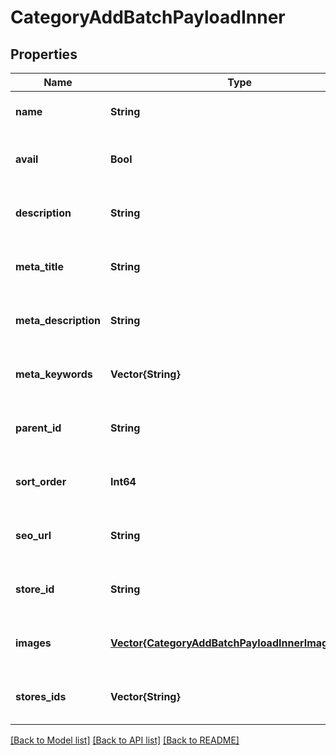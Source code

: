 # CategoryAddBatchPayloadInner


## Properties
Name | Type | Description | Notes
------------ | ------------- | ------------- | -------------
**name** | **String** |  | [default to nothing]
**avail** | **Bool** |  | [optional] [default to nothing]
**description** | **String** |  | [optional] [default to nothing]
**meta_title** | **String** |  | [optional] [default to nothing]
**meta_description** | **String** |  | [optional] [default to nothing]
**meta_keywords** | **Vector{String}** |  | [optional] [default to nothing]
**parent_id** | **String** |  | [optional] [default to nothing]
**sort_order** | **Int64** |  | [optional] [default to nothing]
**seo_url** | **String** |  | [optional] [default to nothing]
**store_id** | **String** |  | [optional] [default to nothing]
**images** | [**Vector{CategoryAddBatchPayloadInnerImagesInner}**](CategoryAddBatchPayloadInnerImagesInner.md) |  | [optional] [default to nothing]
**stores_ids** | **Vector{String}** |  | [optional] [default to nothing]


[[Back to Model list]](../README.md#models) [[Back to API list]](../README.md#api-endpoints) [[Back to README]](../README.md)


